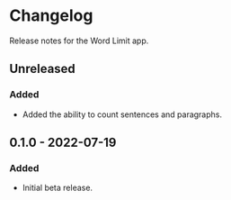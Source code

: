 # Changelog

Release notes for the Word Limit app.



## Unreleased

### Added
- Added the ability to count sentences and paragraphs.



## 0.1.0 - 2022-07-19

### Added
- Initial beta release.
